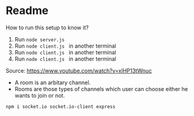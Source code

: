 # Readme

How to run this setup to know it?

1. Run `node server.js `
2. Run `node client.js ` in another terminal
3. Run `node client.js ` in another terminal
4. Run `node client.js ` in another terminal

Source: https://www.youtube.com/watch?v=xlHP13tWnuc

- A room is an arbitary channel.
- Rooms are those types of channels which user can choose either he wants to join or not.

```bash
npm i socket.io socket.io-client express
```
